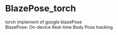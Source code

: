 # BlazePose_torch  

torch implement of google blazePose  
BlazePose: On-device Real-time Body Pose tracking  
